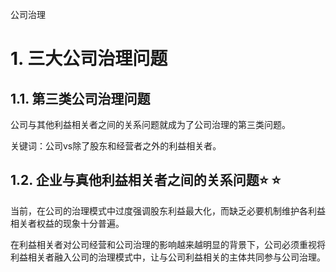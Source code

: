 公司治理

# 1. 三大公司治理问题

## 1.1. 第三类公司治理问题

公司与其他利益相关者之间的关系问题就成为了公司治理的第三类问题。

关键词：公司vs除了股东和经营者之外的利益相关者。

## 1.2. 企业与真他利益相关者之间的关系问题:star: :star: 

当前，在公司的治理模式中过度强调股东利益最大化，而缺乏必要机制维护各利益相关者权益的现象十分普遍。

在利益相关者对公司经营和公司治理的影响越来越明显的背景下，公司必须重视将利益相关者融入公司的治理模式中，让与公司利益相关的主体共同参与公司治理。

